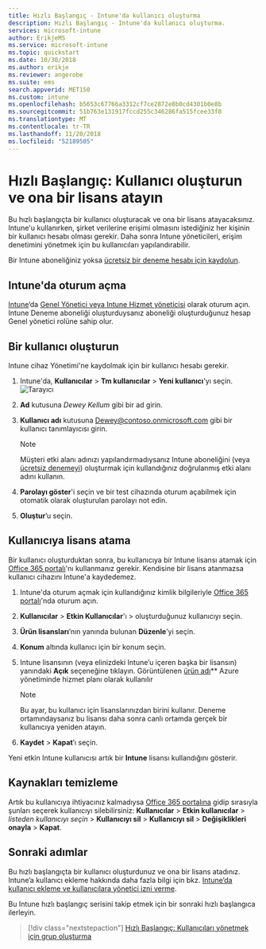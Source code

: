 ```yaml
---
title: Hızlı Başlangıç - Intune'da kullanıcı oluşturma
description: Hızlı Başlangıç - Intune'da kullanıcı oluşturma.
services: microsoft-intune
author: ErikjeMS
ms.service: microsoft-intune
ms.topic: quickstart
ms.date: 10/30/2018
ms.author: erikje
ms.reviewer: angerobe
ms.suite: ems
search.appverid: MET150
ms.custom: intune
ms.openlocfilehash: b5653c67766a3312cf7ce2872e8b0cd4301b0e8b
ms.sourcegitcommit: 51b763e131917fccd255c346286fa515fcee33f0
ms.translationtype: MT
ms.contentlocale: tr-TR
ms.lasthandoff: 11/20/2018
ms.locfileid: "52189505"
---
```

# <a name="quickstart-create-a-user-and-assign-a-license-to-it"></a>Hızlı Başlangıç: Kullanıcı oluşturun ve ona bir lisans atayın

Bu hızlı başlangıçta bir kullanıcı oluşturacak ve ona bir lisans atayacaksınız. Intune'u kullanırken, şirket verilerine erişimi olmasını istediğiniz her kişinin bir kullanıcı hesabı olması gerekir. Daha sonra Intune yöneticileri, erişim denetimini yönetmek için bu kullanıcıları yapılandırabilir.

Bir Intune aboneliğiniz yoksa [ücretsiz bir deneme hesabı için kaydolun](free-trial-sign-up.md).

## <a name="sign-in-to-intune"></a>Intune'da oturum açma

[Intune](https://aka.ms/intuneportal)’da [Genel Yönetici veya Intune Hizmet yöneticisi](users-add.md#types-of-administrators) olarak oturum açın. Intune Deneme aboneliği oluşturduysanız aboneliği oluşturduğunuz hesap Genel yönetici rolüne sahip olur.

## <a name="create-a-user"></a>Bir kullanıcı oluşturun

Intune cihaz Yönetimi'ne kaydolmak için bir kullanıcı hesabı gerekir.

1. Intune'da, **Kullanıcılar** > **Tm kullanıcılar** > **Yeni kullanıcı**'yı seçin.
![Tarayıcı](media/quickstart-create-user/create-user.png)
2. **Ad** kutusuna *Dewey Kellum* gibi bir ad girin.
3. **Kullanıcı adı** kutusuna Dewey@contoso.onmicrosoft.com gibi bir kullanıcı tanımlayıcısı girin.

    > [!NOTE]
    > Müşteri etki alanı adınızı yapılandırmadıysanız Intune aboneliğini (veya [ücretsiz denemeyi](free-trial-sign-up.md#sign-up-for-a-microsoft-intune-free-trial)) oluşturmak için kullandığınız doğrulanmış etki alanı adını kullanın. 

4. **Parolayı göster**'i seçin ve bir test cihazında oturum açabilmek için otomatik olarak oluşturulan parolayı not edin.
5. **Oluştur**’u seçin.

## <a name="assign-a-license-to-the-user"></a>Kullanıcıya lisans atama

Bir kullanıcı oluşturduktan sonra, bu kullanıcıya bir Intune lisansı atamak için [Office 365 portalı](http://go.microsoft.com/fwlink/p/?LinkId=698854)'nı kullanmanız gerekir. Kendisine bir lisans atanmazsa kullanıcı cihazını Intune'a kaydedemez. 

1. Intune'da oturum açmak için kullandığınız kimlik bilgileriyle [Office 365 portalı](http://go.microsoft.com/fwlink/p/?LinkId=698854)'nda oturum açın.
2. **Kullanıcılar** > **Etkin Kullanıcılar**'ı > oluşturduğunuz kullanıcıyı seçin.
3. **Ürün lisansları**’nın yanında bulunan **Düzenle**’yi seçin.
4. **Konum** altında kullanıcı için bir konum seçin.
5. Intune lisansının (veya elinizdeki Intune’u içeren başka bir lisansın) yanındaki **Açık** seçeneğine tıklayın. Görüntülenen [ürün adı](https://docs.microsoft.com/azure/active-directory/users-groups-roles/licensing-service-plan-reference)** Azure yönetiminde hizmet planı olarak kullanılır 

   > [!NOTE]
   > Bu ayar, bu kullanıcı için lisanslarınızdan birini kullanır. Deneme ortamındaysanız bu lisansı daha sonra canlı ortamda gerçek bir kullanıcıya yeniden atayın.
6. **Kaydet** > **Kapat**’ı seçin.

Yeni etkin Intune kullanıcısı artık bir **Intune** lisansı kullandığını gösterir.

## <a name="clean-up-resources"></a>Kaynakları temizleme

Artık bu kullanıcıya ihtiyacınız kalmadıysa [Office 365 portalına](http://go.microsoft.com/fwlink/p/?LinkId=698854) gidip sırasıyla şunları seçerek kullanıcıyı silebilirsiniz: **Kullanıcılar** > **Etkin kullanıcılar** > *listeden kullanıcıyı seçin* > **Kullanıcıyı sil** > **Kullanıcıyı sil** > **Değişiklikleri onayla** > **Kapat**.

## <a name="next-steps"></a>Sonraki adımlar

Bu hızlı başlangıçta bir kullanıcı oluşturdunuz ve ona bir lisans atadınız. Intune’a kullanıcı ekleme hakkında daha fazla bilgi için bkz. [Intune’da kullanıcı ekleme ve kullanıcılara yönetici izni verme](users-add.md).

Bu Intune hızlı başlangıç serisini takip etmek için bir sonraki hızlı başlangıca ilerleyin.

> [!div class="nextstepaction"]
> [Hızlı Başlangıç: Kullanıcıları yönetmek için grup oluşturma](quickstart-create-group.md)
